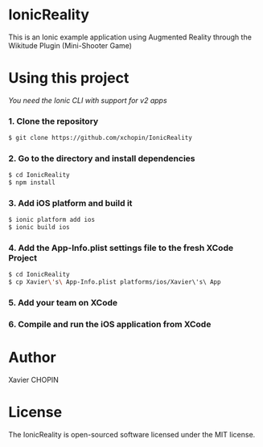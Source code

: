 IonicReality
=====================

This is an Ionic example application using Augmented Reality through the Wikitude Plugin (Mini-Shooter Game)

# Using this project

*You need the Ionic CLI with support for v2 apps*

### 1. Clone the repository

```bash
$ git clone https://github.com/xchopin/IonicReality
```

### 2. Go to the directory and install dependencies

```bash
$ cd IonicReality
$ npm install
```
### 3. Add iOS platform and build it

```bash
$ ionic platform add ios
$ ionic build ios
```
### 4. Add the App-Info.plist settings file to the fresh XCode Project

```bash
$ cd IonicReality
$ cp Xavier\'s\ App-Info.plist platforms/ios/Xavier\'s\ App
```

### 5. Add your team on XCode

### 6. Compile and run the iOS application from XCode

# Author
Xavier CHOPIN

# License
The IonicReality is open-sourced software licensed under the MIT license.

